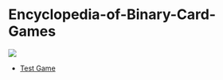 Encyclopedia-of-Binary-Card-Games
=================================
![](https://raw.githubusercontent.com/toruurakawa/Encyclopedia-of-Binary-Card-Games/master/Images/cover.jpg?token=ABHEZrqdUW5wKGFdN3E7l4O3LZwcg2oqks5Uc46awA%3D%3D)
* [Test Game](https://github.com/toruurakawa/Encyrlopedia-of-Binary-Card-Games/blob/master/Games/TestGame.md)
